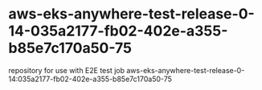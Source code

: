 # aws-eks-anywhere-test-release-0-14-035a2177-fb02-402e-a355-b85e7c170a50-75
repository for use with E2E test job aws-eks-anywhere-test-release-0-14:035a2177-fb02-402e-a355-b85e7c170a50-75
